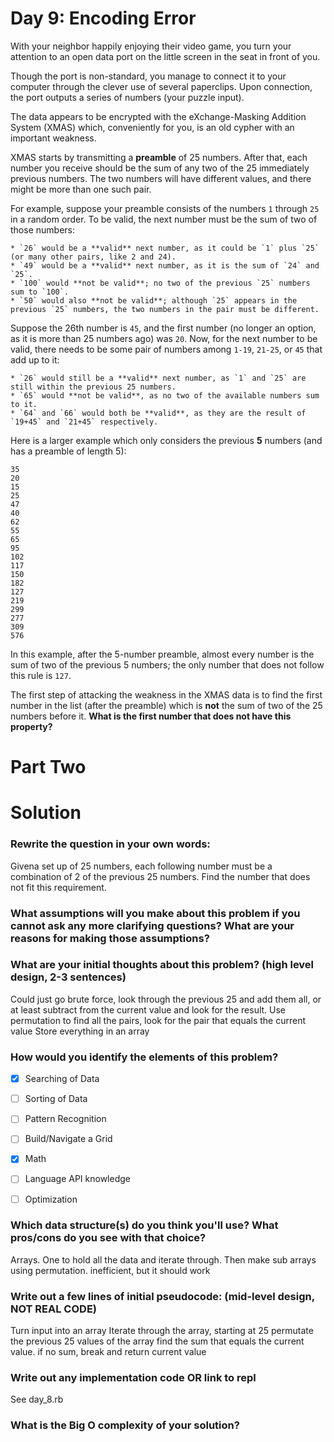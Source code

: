 # Day 9: Encoding Error

With your neighbor happily enjoying their video game, you turn your attention to an open data port on the little screen in the seat in front of you.

Though the port is non-standard, you manage to connect it to your computer through the clever use of several paperclips. Upon connection, the port outputs a series of numbers (your puzzle input).

The data appears to be encrypted with the eXchange-Masking Addition System (XMAS) which, conveniently for you, is an old cypher with an important weakness.

XMAS starts by transmitting a **preamble** of 25 numbers. After that, each number you receive should be the sum of any two of the 25 immediately previous numbers. The two numbers will have different values, and there might be more than one such pair.

For example, suppose your preamble consists of the numbers `1` through `25` in a random order. To be valid, the next number must be the sum of two of those numbers:

    * `26` would be a **valid** next number, as it could be `1` plus `25` (or many other pairs, like 2 and 24).
    * `49` would be a **valid** next number, as it is the sum of `24` and `25`.
    * `100` would **not be valid**; no two of the previous `25` numbers sum to `100`.
    * `50` would also **not be valid**; although `25` appears in the previous `25` numbers, the two numbers in the pair must be different.

Suppose the 26th number is `45`, and the first number (no longer an option, as it is more than 25 numbers ago) was `20`. Now, for the next number to be valid, there needs to be some pair of numbers among `1-19`, `21-25`, or `45` that add up to it:

    * `26` would still be a **valid** next number, as `1` and `25` are still within the previous 25 numbers.
    * `65` would **not be valid**, as no two of the available numbers sum to it.
    * `64` and `66` would both be **valid**, as they are the result of `19+45` and `21+45` respectively.

Here is a larger example which only considers the previous **5** numbers (and has a preamble of length 5):

```
35
20
15
25
47
40
62
55
65
95
102
117
150
182
127
219
299
277
309
576
```

In this example, after the 5-number preamble, almost every number is the sum of two of the previous 5 numbers; the only number that does not follow this rule is `127`.

The first step of attacking the weakness in the XMAS data is to find the first number in the list (after the preamble) which is **not** the sum of two of the 25 numbers before it. **What is the first number that does not have this property?**

# Part Two

# Solution
### Rewrite the question in your own words:
Givena set up of 25 numbers, each following number must be a combination of 2 of the previous 25 numbers. Find the number that does not fit this requirement.

### What assumptions will you make about this problem if you cannot ask any more clarifying questions? What are your reasons for making those assumptions?


### What are your initial thoughts about this problem? (high level design, 2-3 sentences)
Could just go brute force, look through the previous 25 and add them all, or at least subtract from the current value and look for the result.
Use permutation to find all the pairs, look for the pair that equals the current value
Store everything in an array

### How would you identify the elements of this problem?

- [X] Searching of Data
- [ ] Sorting of Data
- [ ] Pattern Recognition
- [ ] Build/Navigate a Grid
- [X] Math
- [ ] Language API knowledge
- [ ] Optimization


### Which data structure(s) do you think you'll use? What pros/cons do you see with that choice?
Arrays. One to hold all the data and iterate through. Then make sub arrays using permutation. inefficient, but it should work

### Write out a few lines of initial pseudocode: (mid-level design, NOT REAL CODE)
Turn input into an array
Iterate through the array, starting at 25
permutate the previous 25 values of the array
find the sum that equals the current value.
if no sum, break and return current value

### Write out any implementation code OR link to repl
See day_8.rb

### What is the Big O complexity of your solution?
